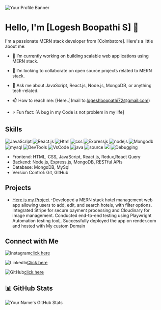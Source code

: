 ![Your Profile Banner](https://blog.planview.com/wp-content/uploads/2020/01/Top-6-Software-Development-Methodologies.jpg)


# Hello, I'm [Logesh Boopathi S] 👋

I'm a passionate MERN stack developer from [Coimbatore]. Here's a little about me:

- 🔭 I’m currently working on building scalable web applications using MERN stack.

- 👯 I’m looking to collaborate on open source projects related to MERN stack.
- 💬 Ask me about JavaScript, React.js, Node.js, MongoDB, or anything tech-related.
- 📫 How to reach me: [Here..](mail to:logeshboopathi72@gmail.com)
  
- ⚡ Fun fact: [A bug in my Code is not problem in my life]

## Skills

![JavaScript](https://img.icons8.com/?size=48&id=PXTY4q2Sq2lG&format=png)
![React.js](https://img.icons8.com/?size=64&id=123609&format=png)
![Html](https://img.icons8.com/?size=48&id=v8RpPQUwv0N8&format=png)
![css](https://img.icons8.com/?size=48&id=x7XMNGh2vdqA&format=png)
![Expressjs](https://img.icons8.com/?size=50&id=kg46nzoJrmTR&format=png)
![nodejs](https://img.icons8.com/?size=48&id=54087&format=png)
![Mongodb](https://img.icons8.com/?size=48&id=74402&format=png)
![mysql](https://img.icons8.com/?size=48&id=UFXRpPFebwa2&format=png)
![DevTools](https://img.icons8.com/?size=64&id=z776U00C7sTg&format=png)
![VsCode](https://img.icons8.com/?size=64&id=TP9RR7DE1AuH&format=png)
![java](https://img.icons8.com/?size=48&id=13679&format=png)
![source](https://img.icons8.com/?size=48&id=IIAazU9qoGg5&format=png)
![](https://img.icons8.com/?size=48&id=ZyAISIn5r5QJ&format=png)
![Debugging](https://img.icons8.com/?size=48&id=GW7KLZoMQEnt&format=png)




- Frontend: HTML, CSS, JavaScript, React.js, Redux,React Query
- Backend: Node.js, Express.js, MongoDB, RESTful APIs
- Database: MongoDB, MySql
- Version Control: Git, GitHub

## Projects

- [Here is my Project](https://www.lokimerndeveloper.me) -Developed a MERN stack hotel management web app
allowing users to add, edit, and search hotels, with filter
options. Integrated Stripe for secure payment processing
and Cloudinary for image management. Conducted end-to-end testing using Playwright Automation testing tool,.
Successfully deployed the app on render.com and hosted
with My custom Domain


## Connect with Me
![Instagram](https://img.icons8.com/?size=48&id=Xy10Jcu1L2Su&format=png)[click here](https://www.instagram.com/_xx_kiddo_xx_)

![LinkedIn](https://img.icons8.com/?size=48&id=xuvGCOXi8Wyg&format=png)[Click here](https://www.linkedin.com/in/logesh2402)

![GitHub](https://img.icons8.com/?size=24&id=106567&format=png)[click here](https://github.com/logesh0224)




## 📊 GitHub Stats
![Your Name's GitHub Stats](https://github-readme-stats.vercel.app/api?username=logesh0224&show_icons=true&theme=radical)

